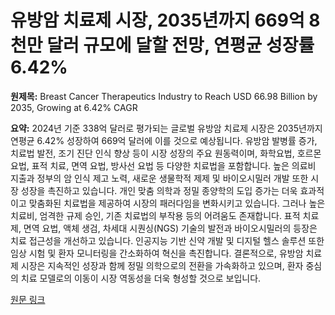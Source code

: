 # 유방암 치료제 시장, 2035년까지 669억 8천만 달러 규모에 달할 전망, 연평균 성장률 6.42%

**원제목:** Breast Cancer Therapeutics Industry to Reach USD 66.98 Billion by 2035, Growing at 6.42% CAGR

**요약:** 2024년 기준 338억 달러로 평가되는 글로벌 유방암 치료제 시장은 2035년까지 연평균 6.42% 성장하여 669억 달러에 이를 것으로 예상됩니다.  유방암 발병률 증가, 치료법 발전, 조기 진단 인식 향상 등이 시장 성장의 주요 원동력이며, 화학요법, 호르몬 요법, 표적 치료, 면역 요법, 방사선 요법 등 다양한 치료법을 포함합니다.  높은 의료비 지출과 정부의 암 인식 제고 노력, 새로운 생물학적 제제 및 바이오시밀러 개발 또한 시장 성장을 촉진하고 있습니다. 개인 맞춤 의학과 정밀 종양학의 도입 증가는 더욱 효과적이고 맞춤화된 치료법을 제공하여 시장의 패러다임을 변화시키고 있습니다.  그러나 높은 치료비, 엄격한 규제 승인, 기존 치료법의 부작용 등의 어려움도 존재합니다.  표적 치료제, 면역 요법, 액체 생검, 차세대 시퀀싱(NGS) 기술의 발전과 바이오시밀러의 등장은 치료 접근성을 개선하고 있습니다.  인공지능 기반 신약 개발 및 디지털 헬스 솔루션 또한 임상 시험 및 환자 모니터링을 간소화하여 혁신을 촉진합니다.  결론적으로, 유방암 치료제 시장은 지속적인 성장과 함께 정밀 의학으로의 전환을 가속화하고 있으며, 환자 중심의 치료 모델로의 이동이 시장 역동성을 더욱 형성할 것으로 보입니다.

[원문 링크](https://www.pharmiweb.com/press-release/2025-07-21/breast-cancer-therapeutics-industry-to-reach-usd-6698-billion-by-2035-growing-at-642-cagr)
